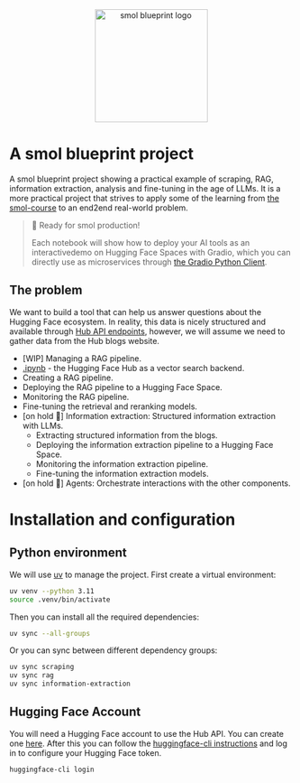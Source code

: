 <div align="center">
  <img src="https://huggingface.co/datasets/huggingface/brand-assets/resolve/main/hf-logo-pirate.png" width="200px" alt="smol blueprint logo">
</div>

# A smol blueprint project

A smol blueprint project showing a practical example of scraping, RAG, information extraction, analysis and fine-tuning in the age of LLMs. It is a more practical project that strives to apply    some of the learning from [the smol-course](https://github.com/huggingface/smol-course) to an end2end real-world problem.

> 🚀 Ready for smol production!
>
> Each notebook will show how to deploy your AI tools as an interactivedemo on Hugging Face Spaces with Gradio, which you can directly use as microservices through [the Gradio Python Client](https://www.gradio.app/guides/getting-started-with-the-python-client).

## The problem

We want to build a tool that can help us answer questions about the Hugging Face ecosystem. In reality, this data is nicely structured and available through [Hub API endpoints](https://huggingface.co/docs/hub/en/api), however, we will assume we need to gather data from the Hub blogs website.

-  [WIP] Managing a RAG pipeline.
  - [.ipynb](./rag/indexing.ipynb) - the Hugging Face Hub as a vector search backend.
  - Creating a RAG pipeline.
  - Deploying the RAG pipeline to a Hugging Face Space.
  - Monitoring the RAG pipeline.
  - Fine-tuning the retrieval and reranking models.
- [on hold 🛑] Information extraction: Structured information extraction with LLMs.
  - Extracting structured information from the blogs.
  - Deploying the information extraction pipeline to a Hugging Face Space.
  - Monitoring the information extraction pipeline.
  - Fine-tuning the information extraction models.
- [on hold 🛑] Agents: Orchestrate interactions with the other components.

# Installation and configuration

## Python environment

We will use [uv](https://docs.astral.sh/uv/) to manage the project. First create a virtual environment:

```bash
uv venv --python 3.11
source .venv/bin/activate
```

Then you can install all the required dependencies:

```bash
uv sync --all-groups
```

Or you can sync between different dependency groups:

```bash
uv sync scraping
uv sync rag
uv sync information-extraction
```

## Hugging Face Account

You will need a Hugging Face account to use the Hub API. You can create one [here](https://huggingface.co/join). After this you can follow the [huggingface-cli instructions](https://huggingface.co/docs/huggingface_hub/installation#huggingface-cli) and log in to configure your Hugging Face token.

```bash
huggingface-cli login
```

